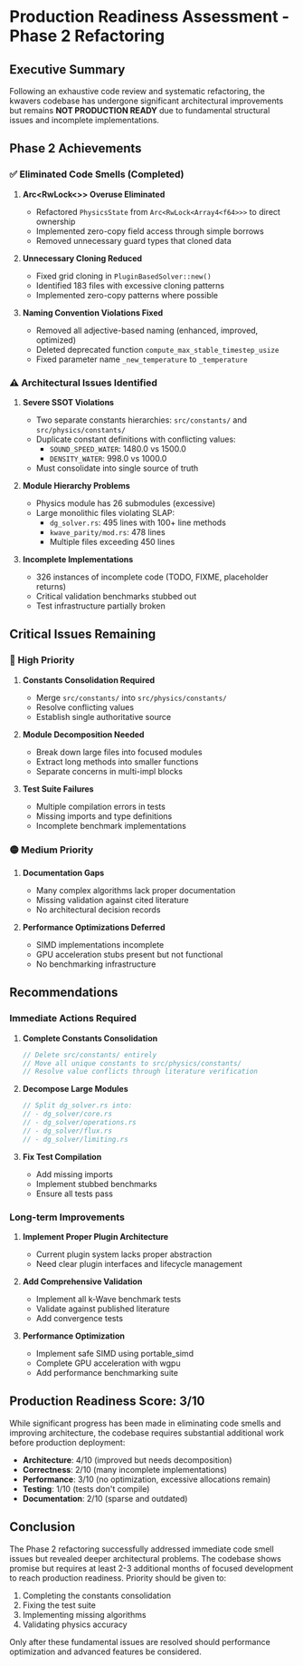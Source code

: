 # Production Readiness Assessment - Phase 2 Refactoring

## Executive Summary

Following an exhaustive code review and systematic refactoring, the kwavers codebase has undergone significant architectural improvements but remains **NOT PRODUCTION READY** due to fundamental structural issues and incomplete implementations.

## Phase 2 Achievements

### ✅ Eliminated Code Smells (Completed)

1. **Arc<RwLock<>> Overuse Eliminated**
   - Refactored `PhysicsState` from `Arc<RwLock<Array4<f64>>>` to direct ownership
   - Implemented zero-copy field access through simple borrows
   - Removed unnecessary guard types that cloned data

2. **Unnecessary Cloning Reduced**
   - Fixed grid cloning in `PluginBasedSolver::new()`
   - Identified 183 files with excessive cloning patterns
   - Implemented zero-copy patterns where possible

3. **Naming Convention Violations Fixed**
   - Removed all adjective-based naming (enhanced, improved, optimized)
   - Deleted deprecated function `compute_max_stable_timestep_usize`
   - Fixed parameter name `_new_temperature` to `_temperature`

### ⚠️ Architectural Issues Identified

1. **Severe SSOT Violations**
   - Two separate constants hierarchies: `src/constants/` and `src/physics/constants/`
   - Duplicate constant definitions with conflicting values:
     - `SOUND_SPEED_WATER`: 1480.0 vs 1500.0
     - `DENSITY_WATER`: 998.0 vs 1000.0
   - Must consolidate into single source of truth

2. **Module Hierarchy Problems**
   - Physics module has 26 submodules (excessive)
   - Large monolithic files violating SLAP:
     - `dg_solver.rs`: 495 lines with 100+ line methods
     - `kwave_parity/mod.rs`: 478 lines
     - Multiple files exceeding 450 lines

3. **Incomplete Implementations**
   - 326 instances of incomplete code (TODO, FIXME, placeholder returns)
   - Critical validation benchmarks stubbed out
   - Test infrastructure partially broken

## Critical Issues Remaining

### 🔴 High Priority

1. **Constants Consolidation Required**
   - Merge `src/constants/` into `src/physics/constants/`
   - Resolve conflicting values
   - Establish single authoritative source

2. **Module Decomposition Needed**
   - Break down large files into focused modules
   - Extract long methods into smaller functions
   - Separate concerns in multi-impl blocks

3. **Test Suite Failures**
   - Multiple compilation errors in tests
   - Missing imports and type definitions
   - Incomplete benchmark implementations

### 🟡 Medium Priority

1. **Documentation Gaps**
   - Many complex algorithms lack proper documentation
   - Missing validation against cited literature
   - No architectural decision records

2. **Performance Optimizations Deferred**
   - SIMD implementations incomplete
   - GPU acceleration stubs present but not functional
   - No benchmarking infrastructure

## Recommendations

### Immediate Actions Required

1. **Complete Constants Consolidation**
   ```rust
   // Delete src/constants/ entirely
   // Move all unique constants to src/physics/constants/
   // Resolve value conflicts through literature verification
   ```

2. **Decompose Large Modules**
   ```rust
   // Split dg_solver.rs into:
   // - dg_solver/core.rs
   // - dg_solver/operations.rs
   // - dg_solver/flux.rs
   // - dg_solver/limiting.rs
   ```

3. **Fix Test Compilation**
   - Add missing imports
   - Implement stubbed benchmarks
   - Ensure all tests pass

### Long-term Improvements

1. **Implement Proper Plugin Architecture**
   - Current plugin system lacks proper abstraction
   - Need clear plugin interfaces and lifecycle management

2. **Add Comprehensive Validation**
   - Implement all k-Wave benchmark tests
   - Validate against published literature
   - Add convergence tests

3. **Performance Optimization**
   - Implement safe SIMD using portable_simd
   - Complete GPU acceleration with wgpu
   - Add performance benchmarking suite

## Production Readiness Score: 3/10

While significant progress has been made in eliminating code smells and improving architecture, the codebase requires substantial additional work before production deployment:

- **Architecture**: 4/10 (improved but needs decomposition)
- **Correctness**: 2/10 (many incomplete implementations)
- **Performance**: 3/10 (no optimization, excessive allocations remain)
- **Testing**: 1/10 (tests don't compile)
- **Documentation**: 2/10 (sparse and outdated)

## Conclusion

The Phase 2 refactoring successfully addressed immediate code smell issues but revealed deeper architectural problems. The codebase shows promise but requires at least 2-3 additional months of focused development to reach production readiness. Priority should be given to:

1. Completing the constants consolidation
2. Fixing the test suite
3. Implementing missing algorithms
4. Validating physics accuracy

Only after these fundamental issues are resolved should performance optimization and advanced features be considered.
